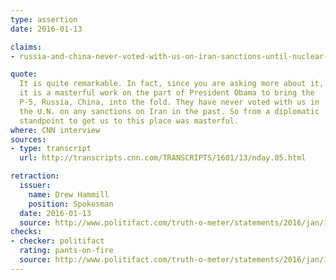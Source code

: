 ```yaml
---
type: assertion
date: 2016-01-13

claims:
- russia-and-china-never-voted-with-us-on-iran-sanctions-until-nuclear-deal

quote:
  It is quite remarkable. In fact, since you are asking more about it,
  it is a masterful work on the part of President Obama to bring the
  P-5, Russia, China, into the fold. They have never voted with us in
  the U.N. on any sanctions on Iran in the past. So from a diplomatic
  standpoint to get us to this place was masterful.
where: CNN interview
sources:
- type: transcript
  url: http://transcripts.cnn.com/TRANSCRIPTS/1601/13/nday.05.html

retraction:
  issuer:
    name: Drew Hammill
    position: Spokesman
  date: 2016-01-13
  source: http://www.politifact.com/truth-o-meter/statements/2016/jan/13/nancy-pelosi/nancy-pelosi-until-iran-deal-russian-and-china-had/
checks:
- checker: politifact
  rating: pants-on-fire
  source: http://www.politifact.com/truth-o-meter/statements/2016/jan/13/nancy-pelosi/nancy-pelosi-until-iran-deal-russian-and-china-had/
---
```

